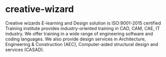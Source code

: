 # creative-wizard
Creative wizards E-learning and Design solution is ISO:9001-2015 certified Training institute provides industry-oriented training in CAD, CAM, CAE, IT industry. We offer training in a wide range of engineering software and coding languages. We also provide design services in Architecture, Engineering &amp; Construction (AEC), Computer-aided structural design and services (CASAD).
